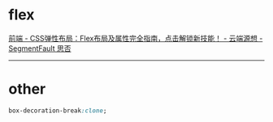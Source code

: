 # flex
[前端 - CSS弹性布局：Flex布局及属性完全指南，点击解锁新技能！ - 云端源想 - SegmentFault 思否](https://segmentfault.com/a/1190000044775851)

***

# other
```css
box-decoration-break:clone;
```